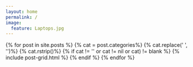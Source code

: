 ```yaml
---
layout: home
permalink: /
image:
  feature: Laptops.jpg
---
```


<div class="tiles">

<div class="tiles">
{% for post in site.posts %}
	{% cat = post.categories%}
	{% cat.replace(' ', '')%}
	{% cat.rstrip()%}
	{% if cat != '' or cat != nil or cat) != blank %}
		{% include post-grid.html %}
	{% endif %}
{% endfor %}
</div><!-- /.tiles -->

</div><!-- /.tiles -->
